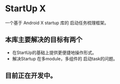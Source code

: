 # StartUp X
一个基于 Android X startup 库的 启动任务梳理框架。

## 本库主要解决的目标有两个

- 在StartUp的基础上提供更便捷地操作形式。
- 解决Startup 在多module，多组件的 启动task的问题。

## 目前正在开发中。